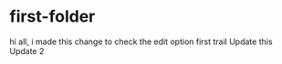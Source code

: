 # first-folder
hi all, i made this change to check the edit option
first trail 
Update this
Update 2